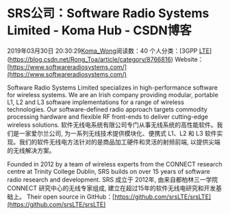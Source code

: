 # SRS公司：Software Radio Systems Limited - Koma Hub - CSDN博客
2019年03月30日 20:30:29[Koma_Wong](https://me.csdn.net/Rong_Toa)阅读数：40
个人分类：[3GPP																[LTE](https://blog.csdn.net/Rong_Toa/article/category/8766817)](https://blog.csdn.net/Rong_Toa/article/category/8766816)
Website：[https://www.softwareradiosystems.com/](https://www.softwareradiosystems.com/)
> 
Software Radio Systems Limited specializes in high-performance software for wireless systems. We are an Irish company providing modular, portable L1, L2 and L3 software implementations for a range of wireless technologies. Our software-defined radio approach targets commodity processing hardware and flexible RF front-ends to deliver cutting-edge wireless solutions.
软件无线电系统有限公司专门从事无线系统的高性能软件。我们是一家爱尔兰公司, 为一系列无线技术提供模块化、便携式 L1、L2 和 L3 软件实现。我们的软件无线电方法针对的是商品加工硬件和灵活的射频前端, 以提供尖端的无线解决方案。
> 
Founded in 2012 by a team of wireless experts from the CONNECT research centre at Trinity College Dublin, SRS builds on over 15 years of software radio research and development.
SRS 成立于 2012年, 由来自都柏林三一学院 CONNECT 研究中心的无线专家组成, 建立在超过15年的软件无线电研究和开发基础上。
Their open source in GitHub：[https://github.com/srsLTE/srsLTE](https://github.com/srsLTE/srsLTE)
